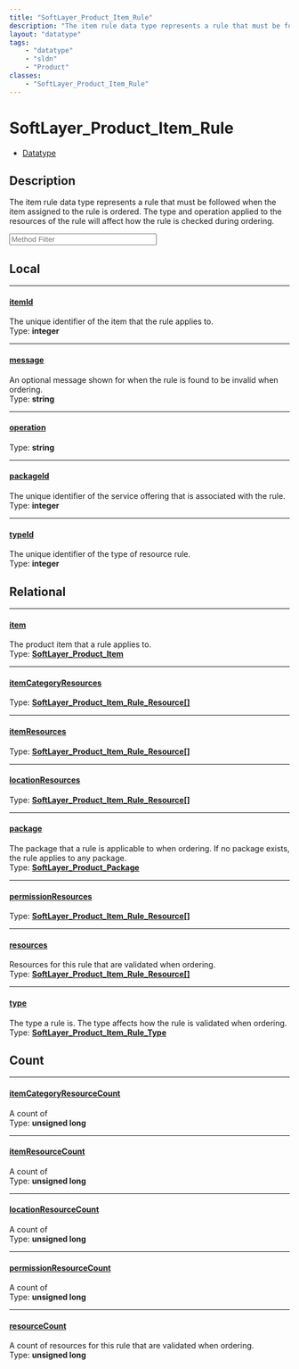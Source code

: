 ```yaml
---
title: "SoftLayer_Product_Item_Rule"
description: "The item rule data type represents a rule that must be followed when the item assigned to the rule is ordered. The type... "
layout: "datatype"
tags:
    - "datatype"
    - "sldn"
    - "Product"
classes:
    - "SoftLayer_Product_Item_Rule"
---
```


# SoftLayer_Product_Item_Rule
<div id='service-datatype'>
    <ul id='sldn-reference-tabs'>
        <li id='datatype'> <a href='/reference/datatypes/SoftLayer_Product_Item_Rule' >Datatype</a></li>
    </ul>
</div>

## Description 
The item rule data type represents a rule that must be followed when the item assigned to the rule is ordered. The type and operation applied to the resources of the rule will affect how the rule is checked during ordering. 





<!-- Service Filer BEGIN -->
<div class="view-filters">
        <div class="clearfix">
            <div class="search-input-box">
                <input placeholder="Method Filter" onkeyup="titleSearch(inputId='prop-input', divId='properties', elementClass='prop-row')" 
                    type="text" id="prop-input" value="" size="30" maxlength="128" class="form-text">
            </div>
        </div>
</div>
<!-- Service Filer END -->

<div id="properties" class="content">
<div id="localProperties" class="prop-content" >

## Local
-----
[itemId]: #itemid
#### [itemId]
The unique identifier of the item that the rule applies to.  
<span class="type-label">Type: </span>**integer**

-----
[message]: #message
#### [message]
An optional message shown for when the rule is found to be invalid when ordering.  
<span class="type-label">Type: </span>**string**

-----
[operation]: #operation
#### [operation]
  
<span class="type-label">Type: </span>**string**

-----
[packageId]: #packageid
#### [packageId]
The unique identifier of the service offering that is associated with the rule.  
<span class="type-label">Type: </span>**integer**

-----
[typeId]: #typeid
#### [typeId]
The unique identifier of the type of resource rule.  
<span class="type-label">Type: </span>**integer**

</div>
<!-- LOCAL PROPERTY END -->

<div id="relationalProperties"  class="prop-content" >

## Relational
-----
[item]: #item
#### [item]
The product item that a rule applies to.  
<span class="type-label">Type: </span>**<a href='/reference/datatypes/SoftLayer_Product_Item'>SoftLayer_Product_Item </a>**

-----
[itemCategoryResources]: #itemcategoryresources
#### [itemCategoryResources]
  
<span class="type-label">Type: </span>**<a href='/reference/datatypes/SoftLayer_Product_Item_Rule_Resource'>SoftLayer_Product_Item_Rule_Resource[] </a>**

-----
[itemResources]: #itemresources
#### [itemResources]
  
<span class="type-label">Type: </span>**<a href='/reference/datatypes/SoftLayer_Product_Item_Rule_Resource'>SoftLayer_Product_Item_Rule_Resource[] </a>**

-----
[locationResources]: #locationresources
#### [locationResources]
  
<span class="type-label">Type: </span>**<a href='/reference/datatypes/SoftLayer_Product_Item_Rule_Resource'>SoftLayer_Product_Item_Rule_Resource[] </a>**

-----
[package]: #package
#### [package]
The package that a rule is applicable to when ordering. If no package exists, the rule applies to any package.  
<span class="type-label">Type: </span>**<a href='/reference/datatypes/SoftLayer_Product_Package'>SoftLayer_Product_Package </a>**

-----
[permissionResources]: #permissionresources
#### [permissionResources]
  
<span class="type-label">Type: </span>**<a href='/reference/datatypes/SoftLayer_Product_Item_Rule_Resource'>SoftLayer_Product_Item_Rule_Resource[] </a>**

-----
[resources]: #resources
#### [resources]
Resources for this rule that are validated when ordering.  
<span class="type-label">Type: </span>**<a href='/reference/datatypes/SoftLayer_Product_Item_Rule_Resource'>SoftLayer_Product_Item_Rule_Resource[] </a>**

-----
[type]: #type
#### [type]
The type a rule is. The type affects how the rule is validated when ordering.  
<span class="type-label">Type: </span>**<a href='/reference/datatypes/SoftLayer_Product_Item_Rule_Type'>SoftLayer_Product_Item_Rule_Type </a>**


## Count

-----
[itemCategoryResourceCount]: #itemcategoryresourcecount
#### [itemCategoryResourceCount]
A count of    
<span class="type-label">Type: </span>**unsigned long**


-----
[itemResourceCount]: #itemresourcecount
#### [itemResourceCount]
A count of    
<span class="type-label">Type: </span>**unsigned long**


-----
[locationResourceCount]: #locationresourcecount
#### [locationResourceCount]
A count of    
<span class="type-label">Type: </span>**unsigned long**


-----
[permissionResourceCount]: #permissionresourcecount
#### [permissionResourceCount]
A count of    
<span class="type-label">Type: </span>**unsigned long**


-----
[resourceCount]: #resourcecount
#### [resourceCount]
A count of resources for this rule that are validated when ordering.   
<span class="type-label">Type: </span>**unsigned long**

</div>


